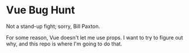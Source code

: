 # Vue Bug Hunt

Not a stand-up fight; sorry, Bill Paxton.

For some reason, Vue doesn't let me use props.  I want to try to figure out why, and this repo is where I'm going to do that.
